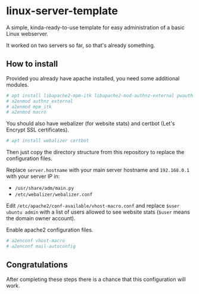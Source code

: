 # linux-server-template

A simple, kinda-ready-to-use template for easy administration of a basic Linux webserver.

It worked on two servers so far, so that's already something.

## How to install

Provided you already have apache installed, you need some additional modules.

```bash
# apt install libapache2-mpm-itk libapache2-mod-authnz-external pwauth
# a2enmod authnz_external
# a2enmod mpm_itk
# a2enmod macro
```

You should also have webalizer (for website stats) and certbot (Let's Encrypt SSL certificates).
```bash
# apt install webalizer certbot
```

Then just copy the directory structure from this repository to replace the configuration files.

Replace `server.hostname` with your main server hostname and `192.168.0.1` with your server IP in:
- `/usr/share/adm/main.py`
- `/etc/webalizer/webalizer.conf`

Edit `/etc/apache2/conf-available/vhost-macro.conf` and replace `$user ubuntu admin` with a list of
users allowed to see website stats (`$user` means the domain owner account).

Enable apache2 configuration files.
```bash
# a2enconf vhost-macro
# a2enconf mail-autoconfig
```

## Congratulations

After completing these steps there is a chance that this configuration will work.

